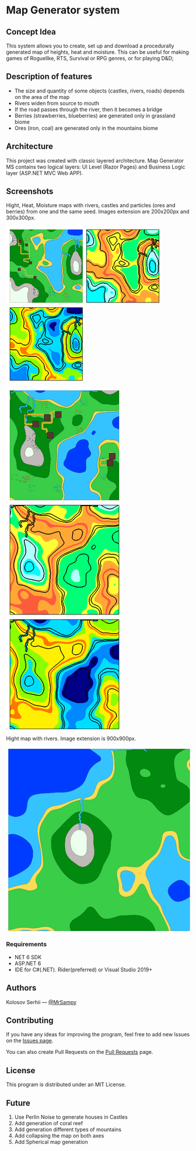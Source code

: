 # Map Generator system

## Concept Idea

This system allows you to create, set up and download a procedurally generated map of heights, heat and moisture. This can be useful for making games of RoguelIke, RTS, Survival or RPG genres, or for playing D&D;

## Description of features
- The size and quantity of some objects (castles, rivers, roads) depends on the area of the map
- Rivers widen from source to mouth
- If the road passes through the river, then it becomes a bridge
- Berries (strawberries, blueberries) are generated only in grassland biome
- Ores (iron, coal) are generated only in the mountains biome

## Architecture

This project was created with classic layered architecture. Map Generator MS contains two logical layers: UI Level (Razor
Pages) and Business Logic layer (ASP.NET MVC Web APP). 

## Screenshots

Hight, Heat, Moisture maps with rivers, castles and particles (ores and berries) from one and the same seed. Images extension are 200x200px and 300x300px.

![Hight-Map1](./src/CourseWork/images/1.png)![Heat-Map](./src/CourseWork/images/2.png)![Moisture-Map](./src/CourseWork/images/3.png)

![Hight-Map1](./src/CourseWork/images/11.png)![Heat-Map](./src/CourseWork/images/22.png)![Moisture-Map](./src/CourseWork/images/33.png)

Hight map with rivers. Image extension is 900x900px.

![Hight-Map3](./src/CourseWork/images/123.png)

### Requirements
- NET 6 SDK
- ASP.NET 6
- IDE for C#(.NET). Rider(preferred) or Visual Studio 2019+


## Authors
Kolosov Serhii — [@MrSampy](www.t.me/MrSampy)

## Contributing
If you have any ideas for improving the program, feel free to add new Issues on the [Issues page](https://github.com/MrSampy/Course-work/issues).

You can also create Pull Requests on the [Pull Requests](https://github.com/MrSampy/Course-work/pulls) page.

## License
This program is distributed under an MIT License.

## Future
1. Use Perlin Noise to generate houses in Castles 
2. Add generation of coral reef
3. Add generation different types of mountains
4. Add collapsing the map on both axes
5. Add Spherical map generation
